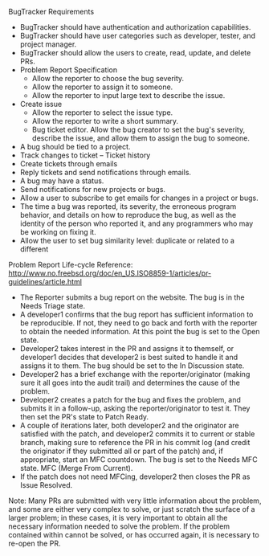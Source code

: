 BugTracker Requirements

* BugTracker should have authentication and authorization capabilities.
* BugTracker should have user categories such as developer, tester, and project manager.
* BugTracker should allow the users to create, read, update, and delete PRs.
* Problem Report Specification
  * Allow the reporter to choose the bug severity.
  * Allow the reporter to assign it to someone.
  * Allow the reporter to input large text to describe the issue.
* Create issue
  * Allow the reporter to select the issue type.
  * Allow the reporter to write a short summary.
  * Bug ticket editor. Allow the bug creator to set the bug's severity, describe the issue, and allow them to assign the bug to someone.
* A bug should be tied to a project.
* Track changes to ticket – Ticket history
* Create tickets through emails
* Reply tickets  and send notifications through emails.
* A bug may have a status.
* Send notifications for new projects or bugs.
* Allow a user to subscribe to get emails for changes in a project or bugs.
* The time a bug was reported, its severity, the erroneous program behavior, and details on how to reproduce the bug, as well as the identity of the person who reported it, and any programmers who may be working on fixing it.
* Allow the user to set bug similarity level: duplicate or related to a different 

Problem Report Life-cycle
Reference: http://www.no.freebsd.org/doc/en_US.ISO8859-1/articles/pr-guidelines/article.html

* The Reporter submits a bug report on the website. The bug is in the Needs Triage state.
* A developer1 confirms that the bug report has sufficient information to be reproducible. If not, they need to go back and forth with the reporter to obtain the needed information. At this point the bug is set to the Open state.
* Developer2 takes interest in the PR and assigns it to themself, or developer1 decides that developer2 is best suited to handle it and assigns it to them. The bug should be set to the In Discussion state.
* Developer2 has a brief exchange with the reporter/originator (making sure it all goes into the audit trail) and determines the cause of the problem.
* Developer2 creates a patch for the bug and fixes the problem, and submits it in a follow-up, asking the reporter/originator to test it. They then set the PR's state to Patch Ready.
* A couple of iterations later, both developer2 and the originator are satisfied with the patch, and developer2 commits it to current or stable branch, making sure to reference the PR in his commit log (and credit the originator if they submitted all or part of the patch) and, if appropriate, start an MFC countdown. The bug is set to the Needs MFC state. MFC (Merge From Current).
* If the patch does not need MFCing, developer2 then closes the PR as Issue Resolved.

Note: Many PRs are submitted with very little information about the problem, and some are either very complex to solve, or just scratch the surface of a larger problem; in these cases, it is very important to obtain all the necessary information needed to solve the problem. If the problem contained within cannot be solved, or has occurred again, it is necessary to re-open the PR.
